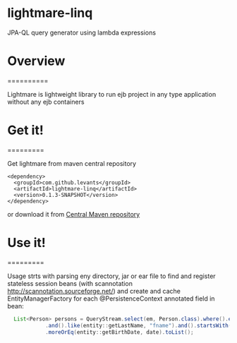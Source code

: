 lightmare-linq
=========

JPA-QL query generator using lambda expressions

# Overview
==========

Lightmare is lightweight library to run ejb project in any type application without any ejb containers

# Get it!
=========

Get lightmare from maven central repository

    <dependency>
      <groupId>com.github.levants</groupId>
      <artifactId>lightmare-linq</artifactId>
      <version>0.1.3-SNAPSHOT</version>
    </dependency>
    
or download it from [Central Maven repository](https://oss.sonatype.org/content/repositories/snapshots/com/github/levants/lightmare/)

# Use it!
=========

Usage strts with parsing eny directory, jar or ear file to find and register stateless session beans (with scannotation http://scannotation.sourceforge.net/)
and create and cache EntityManagerFactory for each @PersistenceContext annotated field in bean:
```java
  List<Person> persons = QueryStream.select(em, Person.class).where().eq(entity::getPersonalNo, personalNo)
		    .and().like(entity::getLastName, "fname").and().startsWith(entity::getFirstName, "lname").or()
		    .moreOrEq(entity::getBirthDate, date).toList();
```	
